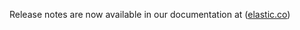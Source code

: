 Release notes are now available in our documentation at ([elastic.co](https://www.elastic.co/guide/en/apm/agent/java/current/release-notes.html))
